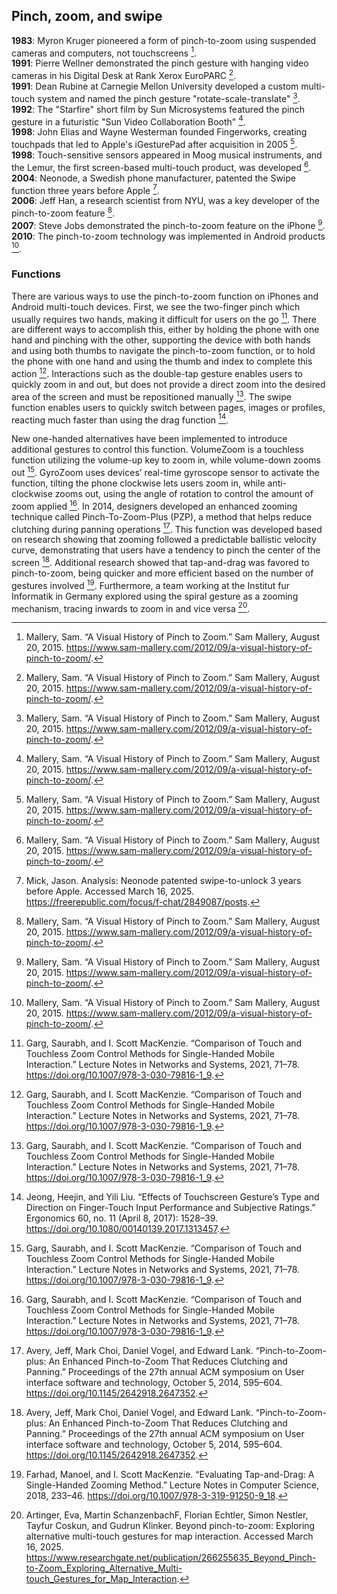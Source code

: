 ## Pinch, zoom, and swipe



**1983**: Myron Kruger pioneered a form of pinch-to-zoom using suspended cameras and computers, not touchscreens [^mallery].\
**1991**: Pierre Wellner demonstrated the pinch gesture with hanging video cameras in his Digital Desk at Rank Xerox EuroPARC [^mallery].\
**1991**: Dean Rubine at Carnegie Mellon University developed a custom multi-touch system and named the pinch gesture "rotate-scale-translate" [^mallery].\
**1992**: The "Starfire" short film by Sun Microsystems featured the pinch gesture in a futuristic "Sun Video Collaboration Booth" [^mallery].\
**1998**: John Elias and Wayne Westerman founded Fingerworks, creating touchpads that led to Apple's iGesturePad after acquisition in 2005 [^mallery].\
**1998**: Touch-sensitive sensors appeared in Moog musical instruments, and the Lemur, the first screen-based multi-touch product, was developed [^mallery].\
**2004**: Neonode, a Swedish phone manufacturer, patented the Swipe function three years before Apple [^mick].\
**2006**: Jeff Han, a research scientist from NYU, was a key developer of the pinch-to-zoom feature [^mallery].\
**2007**: Steve Jobs demonstrated the pinch-to-zoom feature on the iPhone [^mallery].\
**2010**: The pinch-to-zoom technology was implemented in Android products [^mallery].

### Functions

There are various ways to use the pinch-to-zoom function on iPhones and Android multi-touch devices. First, we see the two-finger pinch which usually requires two hands, making it difficult for users on the go [^garg]. There are different ways to accomplish this, either by holding the phone with one hand and pinching with the other, supporting the device with both hands and using both thumbs to navigate the pinch-to-zoom function, or to hold the phone with one hand and using the thumb and index to complete this action [^garg]. Interactions such as the double-tap gesture enables users to quickly zoom in and out, but does not provide a direct zoom into the desired area of the screen and must be repositioned manually [^garg]. The swipe function enables users to quickly switch between pages, images or profiles, reacting much faster than using the drag function [^jeong]. 

New one-handed alternatives have been implemented to introduce additional gestures to control this function. VolumeZoom is a touchless function utilizing the volume-up key to zoom in, while volume-down zooms out [^garg]. GyroZoom uses devices’ real-time gyroscope sensor to activate the function, tilting the phone clockwise lets users zoom in, while anti-clockwise zooms out, using the angle of rotation to control the amount of zoom applied [^garg]. In 2014, designers developed an enhanced zooming technique called Pinch-To-Zoom-Plus (PZP), a method that helps reduce clutching during panning operations [^avery]. This function was developed based on research showing that zooming followed a predictable ballistic velocity curve, demonstrating that users have a tendency to pinch the center of the screen [^avery]. Additional research showed that tap-and-drag was favored to pinch-to-zoom, being quicker and more efficient based on the number of gestures involved [^farhad]. Furthermore, a team working at the Institut fur Informatik in Germany explored using the spiral gesture as a zooming mechanism, tracing inwards to zoom in and vice versa [^artinger]. 

[^artinger]: Artinger, Eva, Martin SchanzenbachF, Florian Echtler, Simon Nestler, Tayfur Coskun, and Gudrun Klinker. Beyond pinch-to-zoom: Exploring alternative multi-touch gestures for map interaction. Accessed March 16, 2025. https://www.researchgate.net/publication/266255635_Beyond_Pinch-to-Zoom_Exploring_Alternative_Multi-touch_Gestures_for_Map_Interaction. 
[^avery]: Avery, Jeff, Mark Choi, Daniel Vogel, and Edward Lank. “Pinch-to-Zoom-plus: An Enhanced Pinch-to-Zoom That Reduces Clutching and Panning.” Proceedings of the 27th annual ACM symposium on User interface software and technology, October 5, 2014, 595–604. https://doi.org/10.1145/2642918.2647352. 
[^farhad]: Farhad, Manoel, and I. Scott MacKenzie. “Evaluating Tap-and-Drag: A Single-Handed Zooming Method.” Lecture Notes in Computer Science, 2018, 233–46. https://doi.org/10.1007/978-3-319-91250-9_18. 
[^garg]: Garg, Saurabh, and I. Scott MacKenzie. “Comparison of Touch and Touchless Zoom Control Methods for Single-Handed Mobile Interaction.” Lecture Notes in Networks and Systems, 2021, 71–78. https://doi.org/10.1007/978-3-030-79816-1_9. 
[^jeong]: Jeong, Heejin, and Yili Liu. “Effects of Touchscreen Gesture’s Type and Direction on Finger-Touch Input Performance and Subjective Ratings.” Ergonomics 60, no. 11 (April 8, 2017): 1528–39. https://doi.org/10.1080/00140139.2017.1313457. 
[^mallery]: Mallery, Sam. “A Visual History of Pinch to Zoom.” Sam Mallery, August 20, 2015. https://www.sam-mallery.com/2012/09/a-visual-history-of-pinch-to-zoom/. 
[^mick]: Mick, Jason. Analysis: Neonode patented swipe-to-unlock 3 years before Apple. Accessed March 16, 2025. https://freerepublic.com/focus/f-chat/2849087/posts. 
